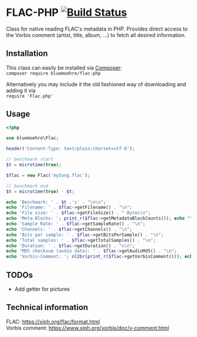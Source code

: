 FLAC-PHP [![Build Status](https://github.com/bluemoehre/flac-php/actions/workflows/ci.yml/badge.svg?branch=master)](https://github.com/bluemoehre/flac-php/actions/workflows/ci.yml)
========

Class for native reading FLAC's metadata in PHP.
Provides direct access to the Vorbis comment (artist, title, album, …) to fetch all desired information.

Installation
------------

This class can easily be installed via [Composer](https://getcomposer.org):  
`composer require bluemoehre/flac-php`

Alternatively you may include it the old fashioned way of downloading and adding it via  
`require 'Flac.php'`

Usage
-----
```php
<?php

use bluemoehre\Flac;

header('Content-Type: text/plain;charset=utf-8');

// benchmark start
$t = microtime(true);

$flac = new Flac('mySong.flac');

// benchmark end
$t = microtime(true) - $t;

echo 'Benchmark: ' . $t .'s' . "\n\n";
echo 'Filename: ' . $flac->getFilename() . "\n";
echo 'File size: ' . $flac->getFileSize() . " Bytes\n";
echo 'Meta-Blocks: '; print_r($flac->getMetadataBlockCounts()); echo "\n";
echo 'Sample Rate: ' . $flac->getSampleRate() . "\n";
echo 'Channels: ' . $flac->getChannels() . "\n";
echo 'Bits per sample: ' . $flac->getBitsPerSample() . "\n";
echo 'Total samples: ' . $flac->getTotalSamples() . "\n";
echo 'Duration: ' . $flac->getDuration() . "s\n";
echo 'MD5 checksum (audio data): ' . $flac->getAudioMd5() . "\n";
echo 'Vorbis-Comment: '; nl2br(print_r($flac->getVorbisComment())); echo "\n";
```

TODOs
-----
- Add getter for pictures


Technical information
---------------------
FLAC: https://xiph.org/flac/format.html  
Vorbis comment: https://www.xiph.org/vorbis/doc/v-comment.html
